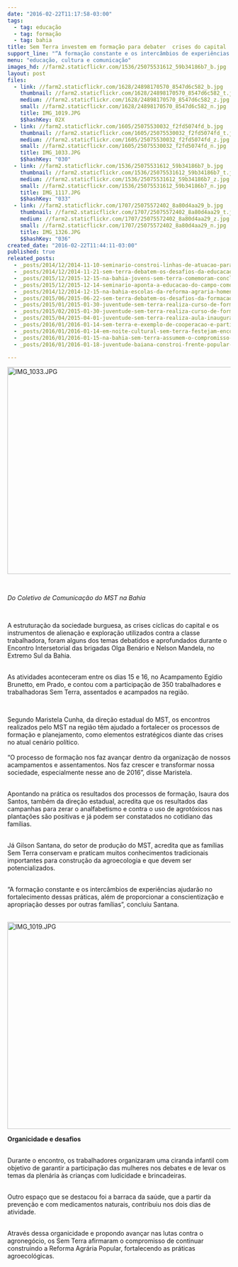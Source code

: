 ```yaml
---
date: "2016-02-22T11:17:58-03:00"
tags:
  - tag: educação
  - tag: formação
  - tag: bahia
title: Sem Terra investem em formação para debater  crises do capital
support_line: "“A formação constante e os intercâmbios de experiências ajudarão no fortalecimento dessas práticas, além de proporcionar a conscientização e apropriação desses por outras famílias”."
menu: "educação, cultura e comunicação"
images_hd: //farm2.staticflickr.com/1536/25075531612_59b34186b7_b.jpg
layout: post
files:
  - link: //farm2.staticflickr.com/1628/24898170570_8547d6c582_b.jpg
    thumbnail: //farm2.staticflickr.com/1628/24898170570_8547d6c582_t.jpg
    medium: //farm2.staticflickr.com/1628/24898170570_8547d6c582_z.jpg
    small: //farm2.staticflickr.com/1628/24898170570_8547d6c582_n.jpg
    title: IMG_1019.JPG
    $$hashKey: 02X
  - link: //farm2.staticflickr.com/1605/25075530032_f2fd5074fd_b.jpg
    thumbnail: //farm2.staticflickr.com/1605/25075530032_f2fd5074fd_t.jpg
    medium: //farm2.staticflickr.com/1605/25075530032_f2fd5074fd_z.jpg
    small: //farm2.staticflickr.com/1605/25075530032_f2fd5074fd_n.jpg
    title: IMG_1033.JPG
    $$hashKey: "030"
  - link: //farm2.staticflickr.com/1536/25075531612_59b34186b7_b.jpg
    thumbnail: //farm2.staticflickr.com/1536/25075531612_59b34186b7_t.jpg
    medium: //farm2.staticflickr.com/1536/25075531612_59b34186b7_z.jpg
    small: //farm2.staticflickr.com/1536/25075531612_59b34186b7_n.jpg
    title: IMG_1117.JPG
    $$hashKey: "033"
  - link: //farm2.staticflickr.com/1707/25075572402_8a80d4aa29_b.jpg
    thumbnail: //farm2.staticflickr.com/1707/25075572402_8a80d4aa29_t.jpg
    medium: //farm2.staticflickr.com/1707/25075572402_8a80d4aa29_z.jpg
    small: //farm2.staticflickr.com/1707/25075572402_8a80d4aa29_n.jpg
    title: IMG_1326.JPG
    $$hashKey: "036"
created_date: "2016-02-22T11:44:11-03:00"
published: true
releated_posts:
  - _posts/2014/12/2014-11-10-seminario-constroi-linhas-de-atuacao-para-a-transicao-agroecologica-na-bahia.md
  - _posts/2014/12/2014-11-21-sem-terra-debatem-os-desafios-da-educacao-do-campo-e-da-agroecologia.md
  - _posts/2015/12/2015-12-15-na-bahia-jovens-sem-terra-comemoram-conclusao-de-curso.md
  - _posts/2015/12/2015-12-14-seminario-aponta-a-educacao-do-campo-como-ferramenta-de-luta-contra-o-capital.md
  - _posts/2014/12/2014-12-15-na-bahia-escolas-da-reforma-agraria-homenageiam-os-30-anos-do-mst.md
  - _posts/2015/06/2015-06-22-sem-terra-debatem-os-desafios-da-formacao-como-estrategia-da-reforma-agraria-popular.md
  - _posts/2015/01/2015-01-30-juventude-sem-terra-realiza-curso-de-formacao-em-veranopolis.md
  - _posts/2015/02/2015-01-30-juventude-sem-terra-realiza-curso-de-formacao-em-veranopolis.md
  - _posts/2015/04/2015-04-01-juventude-sem-terra-realiza-aula-inaugural-do-curso-de-residencia-agraria-na-ufc.md
  - _posts/2016/01/2016-01-14-sem-terra-e-exemplo-de-cooperacao-e-participacao-na-luta-pela-terra.md
  - _posts/2016/01/2016-01-14-em-noite-cultural-sem-terra-festejam-encontro-estadual-na-bahia.md
  - _posts/2016/01/2016-01-15-na-bahia-sem-terra-assumem-o-compromisso-de-intensificar-as-lutas.md
  - _posts/2016/01/2016-01-18-juventude-baiana-constroi-frente-popular-de-lutas.md

---
```

<p><img alt="IMG_1033.JPG" height="466" src="//farm2.staticflickr.com/1605/25075530032_f2fd5074fd_b.jpg" width="700" /></p>

<p>&nbsp;</p>

<p><em>Do&nbsp;Coletivo de Comunica&ccedil;&atilde;o do MST na Bahia</em></p>

<p>&nbsp;</p>

<p>A estrutura&ccedil;&atilde;o da sociedade burguesa, as crises c&iacute;clicas do capital e os instrumentos de aliena&ccedil;&atilde;o e explora&ccedil;&atilde;o utilizados contra a classe trabalhadora, foram alguns dos temas debatidos e aprofundados durante o Encontro Intersetorial das brigadas Olga Ben&aacute;rio e Nelson Mandela, no Extremo Sul da Bahia.</p>

<p><br />
As atividades aconteceram entre os dias 15 e 16, no Acampamento Eg&iacute;dio Brunetto, em Prado, e contou com a participa&ccedil;&atilde;o de 350 trabalhadores e trabalhadoras Sem Terra, assentados e acampados na regi&atilde;o.</p>

<p>&nbsp;</p>

<p>Segundo Maristela Cunha, da dire&ccedil;&atilde;o estadual do MST, os encontros realizados pelo MST na regi&atilde;o t&ecirc;m ajudado a fortalecer os processos de forma&ccedil;&atilde;o e planejamento, como elementos estrat&eacute;gicos diante das crises no atual cen&aacute;rio pol&iacute;tico.&nbsp;<br />
<br />
&ldquo;O processo de forma&ccedil;&atilde;o nos faz avan&ccedil;ar dentro da organiza&ccedil;&atilde;o de nossos acampamentos e assentamentos. Nos faz crescer e transformar nossa sociedade, especialmente nesse ano de 2016&rdquo;, disse Maristela.&nbsp;</p>

<p><br />
Apontando na pr&aacute;tica os resultados dos processos de forma&ccedil;&atilde;o, Isaura dos Santos, tamb&eacute;m da dire&ccedil;&atilde;o estadual, acredita que os resultados das campanhas para zerar o analfabetismo e contra o uso de agrot&oacute;xicos nas planta&ccedil;&otilde;es s&atilde;o positivas e j&aacute; podem ser constatados no cotidiano das fam&iacute;lias.</p>

<p><br />
J&aacute; Gilson Santana, do setor de produ&ccedil;&atilde;o do MST, acredita que as fam&iacute;lias Sem Terra conservam e praticam muitos conhecimentos tradicionais importantes para constru&ccedil;&atilde;o da agroecologia e que devem ser potencializados.</p>

<p><br />
&ldquo;A forma&ccedil;&atilde;o constante e os interc&acirc;mbios de experi&ecirc;ncias ajudar&atilde;o no fortalecimento dessas pr&aacute;ticas, al&eacute;m de proporcionar a conscientiza&ccedil;&atilde;o e apropria&ccedil;&atilde;o desses por outras fam&iacute;lias&rdquo;, concluiu Santana.<br />
&nbsp;</p>

<p><img alt="IMG_1019.JPG" height="466" src="//farm2.staticflickr.com/1628/24898170570_8547d6c582_b.jpg" width="700" /></p>

<p><strong>Organicidade e desafios</strong></p>

<p><br />
Durante o encontro, os trabalhadores organizaram uma ciranda infantil com objetivo de garantir a participa&ccedil;&atilde;o das mulheres nos debates e de levar os temas da plen&aacute;ria &agrave;s crian&ccedil;as com ludicidade e brincadeiras.&nbsp;</p>

<p><br />
Outro espa&ccedil;o que se destacou foi a barraca da sa&uacute;de, que a partir da preven&ccedil;&atilde;o e com medicamentos naturais, contribuiu nos dois dias de atividade.</p>

<p><br />
Atrav&eacute;s dessa organicidade e propondo avan&ccedil;ar nas lutas contra o agroneg&oacute;cio, os Sem Terra afirmaram o compromisso de continuar construindo a Reforma Agr&aacute;ria Popular, fortalecendo as pr&aacute;ticas agroecol&oacute;gicas.</p>

<p>&nbsp;</p>

<p>&nbsp;</p>
